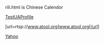 rili.html is Chinese Calendor


[TestUAProfile](rtsp://redwinner.cn:80/TestUaProfile.sdp "good") 

[url=rtsp://www.atool.org]www.atool.org[/url]

<a href="http://redwinner.cn:80/TestUaProfile.sdp" title="Yahoo Search">Yahoo</a>
